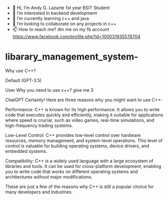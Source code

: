 - 👋 Hi, I’m Andy G. Lazarte 1st year BSIT Student
- 👀 I’m interested in backend development
- 🌱 I’m currently learning c++ and java
- 💞️ I’m looking to collaborate on any projects in c++
- 📫 How to reach me? dm me on my fb account https://www.facebook.com/profile.php?id=100031935578704

<!---
andytechh/andytechh is a ✨ special ✨ repository because its `README.md` (this file) appears on your GitHub profile.
You can click the Preview link to take a look at your changes.
--->
# libarary_management_system-
Why use C++?

Default (GPT-3.5)

User
Why you need to use c++? give me 3 

ChatGPT
Certainly! Here are three reasons why you might want to use C++:

Performance: C++ is known for its high performance. It allows you to write code that executes quickly and efficiently, making it suitable for applications where speed is crucial, such as video games, real-time simulations, and high-frequency trading systems.

Low-Level Control: C++ provides low-level control over hardware resources, memory management, and system-level operations. This level of control is valuable for building operating systems, device drivers, and embedded systems.

Compatibility: C++ is a widely used language with a large ecosystem of libraries and tools. It can be used for cross-platform development, enabling you to write code that works on different operating systems and architectures without major modifications.

These are just a few of the reasons why C++ is still a popular choice for many developers and industries.
